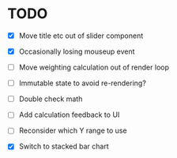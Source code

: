 TODO
====

- [x] Move title etc out of slider component
- [x] Occasionally losing mouseup event

- [ ] Move weighting calculation out of render loop
- [ ] Immutable state to avoid re-rendering?

- [ ] Double check math

- [ ] Add calculation feedback to UI
- [ ] Reconsider which Y range to use
- [x] Switch to stacked bar chart
